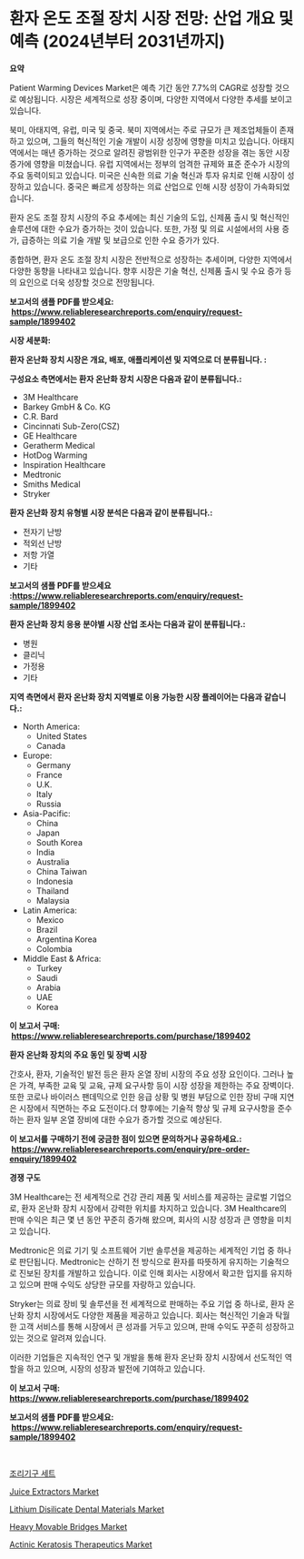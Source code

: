 <p><h1>환자 온도 조절 장치 시장 전망: 산업 개요 및 예측 (2024년부터 2031년까지)</h1></p><p><strong>요약</strong></p>
<p><p>Patient Warming Devices Market은 예측 기간 동안 7.7%의 CAGR로 성장할 것으로 예상됩니다. 시장은 세계적으로 성장 중이며, 다양한 지역에서 다양한 추세를 보이고 있습니다.</p><p>북미, 아태지역, 유럽, 미국 및 중국.   북미 지역에서는 주로 규모가 큰 제조업체들이 존재하고 있으며, 그들의 혁신적인 기술 개발이 시장 성장에 영향을 미치고 있습니다. 아태지역에서는 매년 증가하는 것으로 알려진 광범위한 인구가 꾸준한 성장을 겪는 동안 시장 증가에 영향을 미쳤습니다. 유럽 지역에서는 정부의 엄격한 규제와 표준 준수가 시장의 주요 동력이되고 있습니다. 미국은 신속한 의료 기술 혁신과 투자 유치로 인해 시장이 성장하고 있습니다. 중국은 빠르게 성장하는 의료 산업으로 인해 시장 성장이 가속화되었습니다.</p><p>환자 온도 조절 장치 시장의 주요 추세에는 최신 기술의 도입, 신제품 출시 및 혁신적인 솔루션에 대한 수요가 증가하는 것이 있습니다. 또한, 가정 및 의료 시설에서의 사용 증가, 급증하는 의료 기술 개발 및 보급으로 인한 수요 증가가 있다.</p><p>종합하면, 환자 온도 조절 장치 시장은 전반적으로 성장하는 추세이며, 다양한 지역에서 다양한 동향을 나타내고 있습니다. 향후 시장은 기술 혁신, 신제품 출시 및 수요 증가 등의 요인으로 더욱 성장할 것으로 전망됩니다.</p></p>
<p><strong>보고서의 샘플 PDF를 받으세요: &nbsp;<a href="https://www.reliableresearchreports.com/enquiry/request-sample/1899402">https://www.reliableresearchreports.com/enquiry/request-sample/1899402</a></strong></p>
<p><strong>시장 세분화:</strong></p>
<p><strong> 환자 온난화 장치 시장은 개요, 배포, 애플리케이션 및 지역으로 더 분류됩니다. :</strong></p>
<p><strong>구성요소 측면에서는 환자 온난화 장치 시장은 다음과 같이 분류됩니다.:</strong></p>
<p><ul><li>3M Healthcare</li><li>Barkey GmbH & Co. KG</li><li>C.R. Bard</li><li>Cincinnati Sub-Zero(CSZ)</li><li>GE Healthcare</li><li>Geratherm Medical</li><li>HotDog Warming</li><li>Inspiration Healthcare</li><li>Medtronic</li><li>Smiths Medical</li><li>Stryker</li></ul></p>
<p><strong> 환자 온난화 장치 유형별 시장 분석은 다음과 같이 분류됩니다.:</strong></p>
<p><ul><li>전자기 난방</li><li>적외선 난방</li><li>저항 가열</li><li>기타</li></ul></p>
<p><strong>보고서의 샘플 PDF를 받으세요 :<a href="https://www.reliableresearchreports.com/enquiry/request-sample/1899402">https://www.reliableresearchreports.com/enquiry/request-sample/1899402</a></strong></p>
<p><strong> 환자 온난화 장치 응용 분야별 시장 산업 조사는 다음과 같이 분류됩니다.:</strong></p>
<p><ul><li>병원</li><li>클리닉</li><li>가정용</li><li>기타</li></ul></p>
<p><strong>지역 측면에서 환자 온난화 장치 지역별로 이용 가능한 시장 플레이어는 다음과 같습니다.:</strong></p>
<p><ul>
    <li>
        North America:
        <ul>
            <li>United States</li>
            <li>Canada</li>
        </ul>
    </li>
    <li>
        Europe:
        <ul>
            <li>Germany</li>
            <li>France</li>
            <li>U.K.</li>
            <li>Italy</li>
            <li>Russia</li>
        </ul>
    </li>
    <li>
        Asia-Pacific:
        <ul>
            <li>China</li>
            <li>Japan</li>
            <li>South Korea</li>
            <li>India</li>
            <li>Australia</li>
            <li>China Taiwan</li>
            <li>Indonesia</li>
            <li>Thailand</li>
            <li>Malaysia</li>
        </ul>
    </li>
    <li>
        Latin America:
        <ul>
            <li>Mexico</li>
            <li>Brazil</li>
            <li>Argentina Korea</li>
            <li>Colombia</li>
        </ul>
    </li>
    <li>
        Middle East & Africa:
        <ul>
            <li>Turkey</li>
            <li>Saudi</li>
            <li>Arabia</li>
            <li>UAE</li>
            <li>Korea</li>
        </ul>
    </li>
    </ul></p>
<p><strong>이 보고서 구매: &nbsp;<a href="https://www.reliableresearchreports.com/purchase/1899402">https://www.reliableresearchreports.com/purchase/1899402</a></strong></p>
<p><strong>환자 온난화 장치의 주요 동인 및 장벽 시장</strong></p>
<p><p>간호사, 환자, 기술적인 발전 등은 환자 온열 장비 시장의 주요 성장 요인이다. 그러나 높은 가격, 부족한 교육 및 교육, 규제 요구사항 등이 시장 성장을 제한하는 주요 장벽이다. 또한 코로나 바이러스 팬데믹으로 인한 응급 상황 및 병원 부담으로 인한 장비 구매 지연은 시장에서 직면하는 주요 도전이다.더 향후에는 기술적 향상 및 규제 요구사항을 준수하는 환자 일부 온열 장비에 대한 수요가 증가할 것으로 예상된다.</p></p>
<p><strong>이 보고서를 구매하기 전에 궁금한 점이 있으면 문의하거나 공유하세요.: &nbsp;<a href="https://www.reliableresearchreports.com/enquiry/pre-order-enquiry/1899402">https://www.reliableresearchreports.com/enquiry/pre-order-enquiry/1899402</a></strong></p>
<p><strong>경쟁 구도</strong></p>
<p><p>3M Healthcare는 전 세계적으로 건강 관리 제품 및 서비스를 제공하는 글로벌 기업으로, 환자 온난화 장치 시장에서 강력한 위치를 차지하고 있습니다. 3M Healthcare의 판매 수익은 최근 몇 년 동안 꾸준히 증가해 왔으며, 회사의 시장 성장과 큰 영향을 미치고 있습니다.</p><p>Medtronic은 의료 기기 및 소프트웨어 기반 솔루션을 제공하는 세계적인 기업 중 하나로 판단됩니다. Medtronic는 산하기 전 방식으로 환자를 따뜻하게 유지하는 기술적으로 진보된 장치를 개발하고 있습니다. 이로 인해 회사는 시장에서 확고한 입지를 유지하고 있으며 판매 수익도 상당한 규모를 자랑하고 있습니다.</p><p>Stryker는 의료 장비 및 솔루션을 전 세계적으로 판매하는 주요 기업 중 하나로, 환자 온난화 장치 시장에서도 다양한 제품을 제공하고 있습니다. 회사는 혁신적인 기술과 탁월한 고객 서비스를 통해 시장에서 큰 성과를 거두고 있으며, 판매 수익도 꾸준히 성장하고 있는 것으로 알려져 있습니다.</p><p>이러한 기업들은 지속적인 연구 및 개발을 통해 환자 온난화 장치 시장에서 선도적인 역할을 하고 있으며, 시장의 성장과 발전에 기여하고 있습니다.</p></p>
<p><strong>이 보고서 구매: &nbsp; <a href="https://www.reliableresearchreports.com/purchase/1899402">https://www.reliableresearchreports.com/purchase/1899402</a></strong></p>
<p><strong>보고서의 샘플 PDF를 받으세요: &nbsp;<a href="https://www.reliableresearchreports.com/enquiry/request-sample/1899402">https://www.reliableresearchreports.com/enquiry/request-sample/1899402</a></strong><strong></strong></p>
<p>&nbsp;</p>
<p><p><a href="https://github.com/sougarounis/Market-Research-Report-List-2/blob/main/8075943186314.md">조리기구 세트</a></p><p><a href="https://view.publitas.com/reportprime-1/juice-extractors-market-size-reflecting-a-forecast-till-2031-market-by-type-by-application-and-by-geography/">Juice Extractors Market</a></p><p><a href="https://github.com/RichRobinson5/Market-Research-Report-List-4/blob/main/lithium-disilicate-dental-materials-market.md">Lithium Disilicate Dental Materials Market</a></p><p><a href="https://iodized-pantydraco-05c.notion.site/Heavy-Movable-Bridges-Market-Research-Report-Forecasted-for-Period-from-2024-2031-by-Market-Type--0dd0a4dfa26a46c08bfb90508ddafd7b">Heavy Movable Bridges Market</a></p><p><a href="https://issuu.com/reportprime-2/docs/actinic-keratosis-therapeutics-market-size-2030.pp">Actinic Keratosis Therapeutics Market</a></p></p>